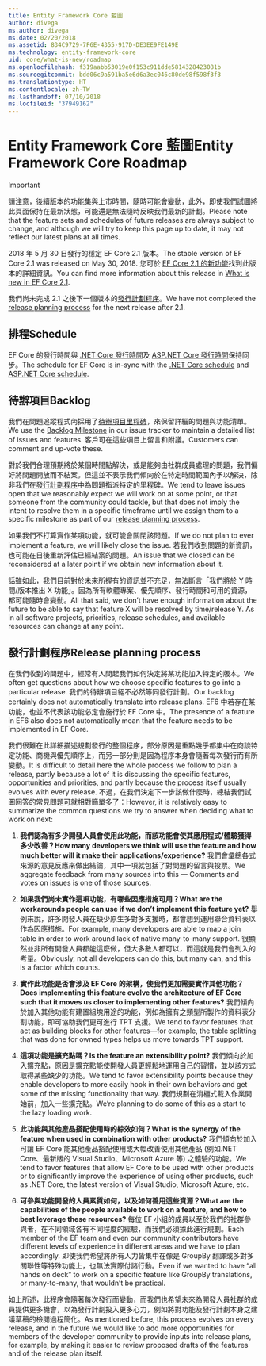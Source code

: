 ```yaml
---
title: Entity Framework Core 藍圖
author: divega
ms.author: divega
ms.date: 02/20/2018
ms.assetid: 834C9729-7F6E-4355-917D-DE3EE9FE149E
ms.technology: entity-framework-core
uid: core/what-is-new/roadmap
ms.openlocfilehash: f319aabb53019e0f153c911dde5814328423081b
ms.sourcegitcommit: bdd06c9a591ba5e6d6a3ec046c80de98f598f3f3
ms.translationtype: HT
ms.contentlocale: zh-TW
ms.lasthandoff: 07/10/2018
ms.locfileid: "37949162"
---
```

# <a name="entity-framework-core-roadmap"></a><span data-ttu-id="b3d83-102">Entity Framework Core 藍圖</span><span class="sxs-lookup"><span data-stu-id="b3d83-102">Entity Framework Core Roadmap</span></span>

> [!IMPORTANT]
> <span data-ttu-id="b3d83-103">請注意，後續版本的功能集與上市時間，隨時可能會變動，此外，即使我們試圖將此頁面保持在最新狀態，可能還是無法隨時反映我們最新的計劃。</span><span class="sxs-lookup"><span data-stu-id="b3d83-103">Please note that the feature sets and schedules of future releases are always subject to change, and although we will try to keep this page up to date, it may not reflect our latest plans at all times.</span></span>

<span data-ttu-id="b3d83-104">2018 年 5 月 30 日發行的穩定 EF Core 2.1 版本。</span><span class="sxs-lookup"><span data-stu-id="b3d83-104">The stable version of EF Core 2.1 was released on May 30, 2018.</span></span> <span data-ttu-id="b3d83-105">您可於 [EF Core 2.1 的新功能](xref:core/what-is-new/ef-core-2.1)找到此版本的詳細資訊。</span><span class="sxs-lookup"><span data-stu-id="b3d83-105">You can find more information about this release in [What is new in EF Core 2.1](xref:core/what-is-new/ef-core-2.1).</span></span>

<span data-ttu-id="b3d83-106">我們尚未完成 2.1 之後下一個版本的[發行計劃程序](#release-planning-process)。</span><span class="sxs-lookup"><span data-stu-id="b3d83-106">We have not completed the [release planning process](#release-planning-process) for the next release after 2.1.</span></span>

## <a name="schedule"></a><span data-ttu-id="b3d83-107">排程</span><span class="sxs-lookup"><span data-stu-id="b3d83-107">Schedule</span></span>

<span data-ttu-id="b3d83-108">EF Core 的發行時間與 [.NET Core 發行時間](https://github.com/dotnet/core/blob/master/roadmap.md)及 [ASP.NET Core 發行時間](https://github.com/aspnet/Home/wiki/Roadmap)保持同步。</span><span class="sxs-lookup"><span data-stu-id="b3d83-108">The schedule for EF Core is in-sync with the [.NET Core schedule](https://github.com/dotnet/core/blob/master/roadmap.md) and [ASP.NET Core schedule](https://github.com/aspnet/Home/wiki/Roadmap).</span></span>

## <a name="backlog"></a><span data-ttu-id="b3d83-109">待辦項目</span><span class="sxs-lookup"><span data-stu-id="b3d83-109">Backlog</span></span>

<span data-ttu-id="b3d83-110">我們在問題追蹤程式內採用了[待辦項目里程碑](https://github.com/aspnet/EntityFrameworkCore/issues?q=is%3Aopen+is%3Aissue+milestone%3ABacklog+sort%3Areactions-%2B1-desc)，來保留詳細的問題與功能清單。</span><span class="sxs-lookup"><span data-stu-id="b3d83-110">We use the [Backlog Milestone](https://github.com/aspnet/EntityFrameworkCore/issues?q=is%3Aopen+is%3Aissue+milestone%3ABacklog+sort%3Areactions-%2B1-desc) in our issue tracker to maintain a detailed list of issues and features.</span></span> <span data-ttu-id="b3d83-111">客戶可在這些項目上留言和附議。</span><span class="sxs-lookup"><span data-stu-id="b3d83-111">Customers can comment and up-vote these.</span></span>

<span data-ttu-id="b3d83-112">對於我們合理預期將於某個時間點解決，或是能夠由社群成員處理的問題，我們偏好將問題開放而不結案。但這並不表示我們傾向於在特定時間範圍內予以解決，除非我們在[發行計劃程序](#release-planning-process)中為問題指派特定的里程碑。</span><span class="sxs-lookup"><span data-stu-id="b3d83-112">We tend to leave issues open that we reasonably expect we will work on at some point, or that someone from the community could tackle, but that does not imply the intent to resolve them in a specific timeframe until we assign them to a specific milestone as part of our [release planning process](#release-planning-process).</span></span>

<span data-ttu-id="b3d83-113">如果我們不打算實作某項功能，就可能會關閉該問題。</span><span class="sxs-lookup"><span data-stu-id="b3d83-113">If we do not plan to ever implement a feature, we will likely close the issue.</span></span> <span data-ttu-id="b3d83-114">若我們收到問題的新資訊，也可能在日後重新評估已經結案的問題。</span><span class="sxs-lookup"><span data-stu-id="b3d83-114">An issue that we closed can be reconsidered at a later point if we obtain new information about it.</span></span>

<span data-ttu-id="b3d83-115">話雖如此，我們目前對於未來所握有的資訊並不充足，無法斷言「我們將於 Y 時間/版本推出 X 功能」。因為所有軟體專案、優先順序、發行時間和可用的資源，都可能隨時會變動。</span><span class="sxs-lookup"><span data-stu-id="b3d83-115">All that said, we don’t have enough information about the future to be able to say that feature X will be resolved by time/release Y. As in all software projects, priorities, release schedules, and available resources can change at any point.</span></span>

## <a name="release-planning-process"></a><span data-ttu-id="b3d83-116">發行計劃程序</span><span class="sxs-lookup"><span data-stu-id="b3d83-116">Release planning process</span></span>

<span data-ttu-id="b3d83-117">在我們收到的問題中，經常有人問起我們如何決定將某功能加入特定的版本。</span><span class="sxs-lookup"><span data-stu-id="b3d83-117">We often get questions about how we choose specific features to go into a particular release.</span></span> <span data-ttu-id="b3d83-118">我們的待辦項目絕不必然等同發行計劃。</span><span class="sxs-lookup"><span data-stu-id="b3d83-118">Our backlog certainly does not automatically translate into release plans.</span></span> <span data-ttu-id="b3d83-119">EF6 中若存在某功能，也並不代表該功能必定會施行於 EF Core 中。</span><span class="sxs-lookup"><span data-stu-id="b3d83-119">The presence of a feature in EF6 also does not automatically mean that the feature needs to be implemented in EF Core.</span></span>

<span data-ttu-id="b3d83-120">我們很難在此詳細描述規劃發行的整個程序，部分原因是重點幾乎都集中在商談特定功能、商機與優先順序上，而另一部分則是因為程序本身會隨著每次發行而有所變動。</span><span class="sxs-lookup"><span data-stu-id="b3d83-120">It is difficult to detail here the whole process we follow to plan a release, partly because a lot of it is discussing the specific features, opportunities and priorities, and partly because the process itself usually evolves with every release.</span></span> <span data-ttu-id="b3d83-121">不過，在我們決定下一步該做什麼時，總結我們試圖回答的常見問題可就相對簡單多了：</span><span class="sxs-lookup"><span data-stu-id="b3d83-121">However, it is relatively easy to summarize the common questions we try to answer when deciding what to work on next:</span></span>

1. <span data-ttu-id="b3d83-122">**我們認為有多少開發人員會使用此功能，而該功能會使其應用程式/體驗獲得多少改善？**</span><span class="sxs-lookup"><span data-stu-id="b3d83-122">**How many developers we think will use the feature and how much better will it make their applications/experience?**</span></span> <span data-ttu-id="b3d83-123">我們會彙總各式來源的意見反應來做出結論，其中一項就包括了對問題的留言與投票。</span><span class="sxs-lookup"><span data-stu-id="b3d83-123">We aggregate feedback from many sources into this — Comments and votes on issues is one of those sources.</span></span>

2. <span data-ttu-id="b3d83-124">**如果我們尚未實作這項功能，有哪些因應措施可用？**</span><span class="sxs-lookup"><span data-stu-id="b3d83-124">**What are the workarounds people can use if we don’t implement this feature yet?**</span></span> <span data-ttu-id="b3d83-125">舉例來說，許多開發人員在缺少原生多對多支援時，都會想到運用聯合資料表以作為因應措施。</span><span class="sxs-lookup"><span data-stu-id="b3d83-125">For example, many developers are able to map a join table in order to work around lack of native many-to-many support.</span></span> <span data-ttu-id="b3d83-126">很顯然並非所有開發人員都能這麼做，但大多數人都可以，而這就是我們會列入的考量。</span><span class="sxs-lookup"><span data-stu-id="b3d83-126">Obviously, not all developers can do this, but many can, and this is a factor which counts.</span></span>

3. <span data-ttu-id="b3d83-127">**實作此功能是否會涉及 EF Core 的架構，使我們更加需要實作其他功能？**</span><span class="sxs-lookup"><span data-stu-id="b3d83-127">**Does implementing this feature evolve the architecture of EF Core such that it moves us closer to implementing other features?**</span></span> <span data-ttu-id="b3d83-128">我們傾向於加入其他功能有建置組塊用途的功能，例如為擁有之類型所製作的資料表分割功能，即可協助我們更可進行 TPT 支援。</span><span class="sxs-lookup"><span data-stu-id="b3d83-128">We tend to favor features that act as building blocks for other features—for example, the table splitting that was done for owned types helps us move towards TPT support.</span></span>

4. <span data-ttu-id="b3d83-129">**這項功能是擴充點嗎？**</span><span class="sxs-lookup"><span data-stu-id="b3d83-129">**Is the feature an extensibility point?**</span></span> <span data-ttu-id="b3d83-130">我們傾向於加入擴充點，原因是擴充點能使開發人員更輕鬆地運用自己的習慣，並以該方式取得某些缺少的功能。</span><span class="sxs-lookup"><span data-stu-id="b3d83-130">We tend to favor extensibility points because they enable developers to more easily hook in their own behaviors and get some of the missing functionality that way.</span></span> <span data-ttu-id="b3d83-131">我們規劃在消極式載入作業開始前，加入一些擴充點。</span><span class="sxs-lookup"><span data-stu-id="b3d83-131">We’re planning to do some of this as a start to the lazy loading work.</span></span>

5. <span data-ttu-id="b3d83-132">**此功能與其他產品搭配使用時的綜效如何？**</span><span class="sxs-lookup"><span data-stu-id="b3d83-132">**What is the synergy of the feature when used in combination with other products?**</span></span> <span data-ttu-id="b3d83-133">我們傾向於加入可讓 EF Core 能其他產品搭配使用或大幅改善使用其他產品 (例如.NET Core、最新版的 Visual Studio、Microsoft Azure 等) 之體驗的功能。</span><span class="sxs-lookup"><span data-stu-id="b3d83-133">We tend to favor features that allow EF Core to be used with other products or to significantly improve the experience of using other products, such as .NET Core, the latest version of Visual Studio, Microsoft Azure, etc.</span></span>

6. <span data-ttu-id="b3d83-134">**可參與功能開發的人員素質如何，以及如何善用這些資源？**</span><span class="sxs-lookup"><span data-stu-id="b3d83-134">**What are the capabilities of the people available to work on a feature, and how to best leverage these resources?**</span></span> <span data-ttu-id="b3d83-135">每位 EF 小組的成員以至於我們的社群參與者，在不同領域各有不同程度的經驗，而我們必須據此進行規劃。</span><span class="sxs-lookup"><span data-stu-id="b3d83-135">Each member of the EF team and even our community contributors have different levels of experience in different areas and we have to plan accordingly.</span></span> <span data-ttu-id="b3d83-136">即使我們希望將所有人力皆集中在像是 GroupBy 翻譯或多對多關聯性等特殊功能上，也無法實際付諸行動。</span><span class="sxs-lookup"><span data-stu-id="b3d83-136">Even if we wanted to have “all hands on deck” to work on a specific feature like GroupBy translations, or many-to-many, that wouldn’t be practical.</span></span>

<span data-ttu-id="b3d83-137">如上所述，此程序會隨著每次發行而變動，而我們也希望未來為開發人員社群的成員提供更多機會，以為發行計劃投入更多心力，例如將對功能及發行計劃本身之建議草稿的檢閱過程簡化。</span><span class="sxs-lookup"><span data-stu-id="b3d83-137">As mentioned before, this process evolves on every release, and in the future we would like to add more opportunities for members of the developer community to provide inputs into release plans, for example, by making it easier to review proposed drafts of the features and of the release plan itself.</span></span>
